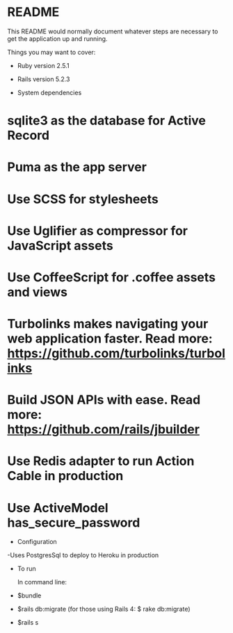 # README

This README would normally document whatever steps are necessary to get the
application up and running.

Things you may want to cover:

* Ruby version 2.5.1

* Rails version 5.2.3

* System dependencies

#  sqlite3 as the database for Active Record
#  Puma as the app server
# Use SCSS for stylesheets
# Use Uglifier as compressor for JavaScript assets

# Use CoffeeScript for .coffee assets and views
# Turbolinks makes navigating your web application faster. Read more: https://github.com/turbolinks/turbolinks
# Build JSON APIs with ease. Read more: https://github.com/rails/jbuilder
# Use Redis adapter to run Action Cable in production
# Use ActiveModel has_secure_password


* Configuration

-Uses PostgresSql to deploy to Heroku in production 

* To run
	
	In command line: 

 - $bundle
 
 - $rails db:migrate (for those using Rails 4: $ rake db:migrate)

 - $rails s